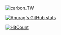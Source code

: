 
![carbon_TW](https://user-images.githubusercontent.com/56031022/207436919-77a3c405-577d-44ab-9d6a-fab9d27aad82.png)

[![Anurag's GitHub stats](https://github-readme-stats.vercel.app/api?username=twadolowski)](https://github.com/anuraghazra/github-readme-stats)

  [![HitCount](https://hits.dwyl.com/twadolowski/twadolowski.svg?style=flat-square)](http://hits.dwyl.com/twadolowski/twadolowski)
  
<!---
twadolowski/twadolowski is a ✨ special ✨ repository because its `README.md` (this file) appears on your GitHub profile.
You can click the Preview link to take a look at your changes.
--->
